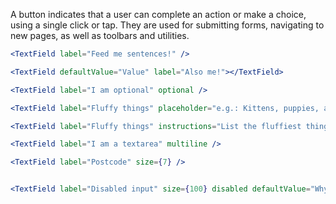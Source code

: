 A button indicates that a user can complete an action or make a choice, using a single click or tap. They are used for submitting forms, navigating to new pages, as well as toolbars and utilities.

```jsx
<TextField label="Feed me sentences!" />

<TextField defaultValue="Value" label="Also me!"></TextField>

<TextField label="I am optional" optional />

<TextField label="Fluffy things" placeholder="e.g.: Kittens, puppies, and ponies." />

<TextField label="Fluffy things" instructions="List the fluffiest things you can think of, ideally in alphabetical order." placeholder="e.g.: Kittens, puppies, and ponies." />

<TextField label="I am a textarea" multiline />

<TextField label="Postcode" size={7} />


<TextField label="Disabled input" size={100} disabled defaultValue="Why, hello there."/>
```
